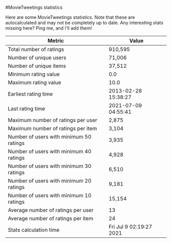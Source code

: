 #MovieTweetings statistics

Here are some MovieTweetings statistics. Note that these are autocalculated and may not be completely up to date. Any interesting stats missing here? Ping me, and I'll add them!

Metric | Value
--- | ---
Total number of ratings                 | 910,595
Number of unique users                  | 71,006
Number of unique items                  | 37,512
Minimum rating value                    | 0.0
Maximum rating value                    | 10.0
Earliest rating time                    | 2013-02-28 15:38:27
Last rating time                        | 2021-07-09 04:55:41
Maximum number of ratings per user      | 2,875
Maximum number of ratings per item      | 3,104
Number of users with minimum 50 ratings | 3,935
Number of users with minimum 40 ratings | 4,928
Number of users with minimum 30 ratings | 6,510
Number of users with minimum 20 ratings | 9,181
Number of users with minimum 10 ratings | 15,154
Average number of ratings per user      | 13
Average number of ratings per item      | 24
Stats calculation time                  | Fri Jul  9 02:19:27 2021

